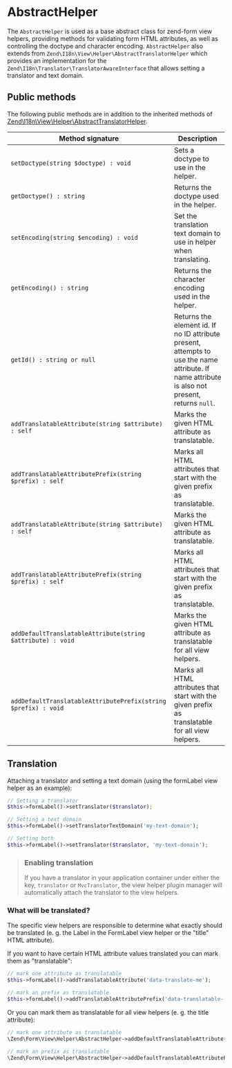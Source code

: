 # AbstractHelper

The `AbstractHelper` is used as a base abstract class for zend-form view
helpers, providing methods for validating form HTML attributes, as well as
controlling the doctype and character encoding. `AbstractHelper` also extends
from `Zend\I18n\View\Helper\AbstractTranslatorHelper` which provides an
implementation for the `Zend\I18n\Translator\TranslatorAwareInterface` that
allows setting a translator and text domain.

## Public methods

The following public methods are in addition to the inherited methods of
[Zend\I18n\View\Helper\AbstractTranslatorHelper](http://zendframework.github.io/zend-i18n/view-helpers/#abstract-translator-helper).

Method signature                                               | Description
-------------------------------------------------------------- | ----------------------------------------------------------------------------------------------------------------------------------------------
`setDoctype(string $doctype) : void`                           | Sets a doctype to use in the helper.
`getDoctype() : string`                                        | Returns the doctype used in the helper.
`setEncoding(string $encoding) : void`                         | Set the translation text domain to use in helper when translating.
`getEncoding() : string`                                       | Returns the character encoding used in the helper.
`getId() : string or null`                                     | Returns the element id. If no ID attribute present, attempts to use the name attribute. If name attribute is also not present, returns `null`.
`addTranslatableAttribute(string $attribute) : self`           | Marks the given HTML attribute as translatable.
`addTranslatableAttributePrefix(string $prefix) : self`        | Marks all HTML attributes that start with the given prefix as translatable.
`addTranslatableAttribute(string $attribute) : self`           | Marks the given HTML attribute as translatable.
`addTranslatableAttributePrefix(string $prefix) : self`        | Marks all HTML attributes that start with the given prefix as translatable.
`addDefaultTranslatableAttribute(string $attribute) : void`    | Marks the given HTML attribute as translatable for all view helpers.
`addDefaultTranslatableAttributePrefix(string $prefix) : void` | Marks all HTML attributes that start with the given prefix as translatable for all view helpers.

## Translation

Attaching a translator and setting a text domain (using the formLabel view helper as an example):

```php
// Setting a translator
$this->formLabel()->setTranslator($translator);

// Setting a text domain
$this->formLabel()->setTranslatorTextDomain('my-text-domain');

// Setting both
$this->formLabel()->setTranslator($translator, 'my-text-domain');
```

> ### Enabling translation
>
> If you have a translator in your application container under either the key,
> `translator` or `MvcTranslator`, the view helper plugin manager will
> automatically attach the translator to the view helpers.

### What will be translated?

The specific view helpers are responsible to determine what exactly should be translated 
(e. g. the Label in the FormLabel view helper or the "title" HTML attribute).

If you want to have certain HTML attribute values translated you can mark them as "translatable":
```php
// mark one attribute as translatable
$this->formLabel()->addTranslatableAttribute('data-translate-me');

// mark an prefix as translatable
$this->formLabel()->addTranslatableAttributePrefix('data-translatable-');
```

Or you can mark them as translatable for all view helpers (e. g. the title attribute):
```php
// mark one attribute as translatable
\Zend\Form\View\Helper\AbstractHelper->addDefaultTranslatableAttribute('title');

// mark an prefix as translatable
\Zend\Form\View\Helper\AbstractHelper->addDefaultTranslatableAttributePrefix('data-translatable-');
```
